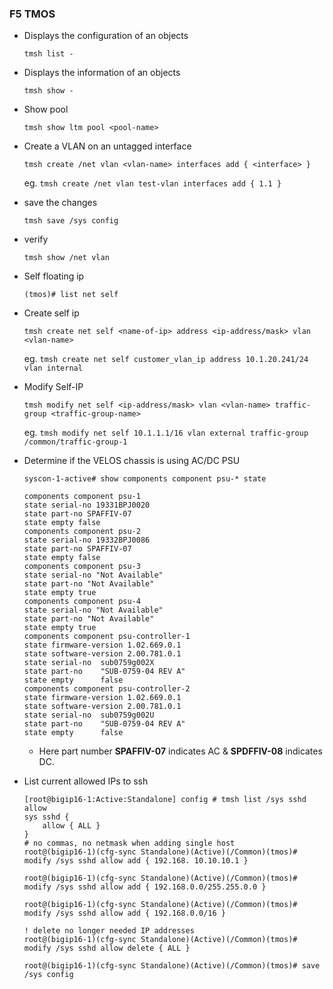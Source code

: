 ### F5 TMOS


* Displays the configuration of an objects 

    `tmsh list - `

* Displays the information of an objects

    `tmsh show -`

* Show pool

    `tmsh show ltm pool <pool-name>`

* Create a VLAN on an untagged interface 

    `tmsh create /net vlan <vlan-name> interfaces add { <interface> }`

    eg. 
    `tmsh create /net vlan test-vlan interfaces add { 1.1 }`

* save the changes 

    `tmsh save /sys config` 

* verify 

    `tmsh show /net vlan `

* Self floating ip

    `(tmos)# list net self `    

* Create self ip 

    `tmsh create net self <name-of-ip> address <ip-address/mask> vlan <vlan-name>`

    eg. `tmsh create net self customer_vlan_ip address 10.1.20.241/24 vlan internal`

* Modify Self-IP

    `tmsh modify net self <ip-address/mask> vlan <vlan-name> traffic-group <traffic-group-name>`

    eg. `tmsh modify net self 10.1.1.1/16 vlan external traffic-group /common/traffic-group-1`    

* Determine if the VELOS chassis is using AC/DC PSU 

    ```
    syscon-1-active# show components component psu-* state

    components component psu-1
    state serial-no 19331BPJ0020
    state part-no SPAFFIV-07
    state empty false
    components component psu-2
    state serial-no 19332BPJ0086
    state part-no SPAFFIV-07
    state empty false
    components component psu-3
    state serial-no "Not Available"
    state part-no "Not Available"
    state empty true
    components component psu-4
    state serial-no "Not Available"
    state part-no "Not Available"
    state empty true
    components component psu-controller-1
    state firmware-version 1.02.669.0.1
    state software-version 2.00.781.0.1
    state serial-no  sub0759g002X
    state part-no    "SUB-0759-04 REV A"
    state empty      false
    components component psu-controller-2
    state firmware-version 1.02.669.0.1
    state software-version 2.00.781.0.1
    state serial-no  sub0759g002U
    state part-no    "SUB-0759-04 REV A"
    state empty      false
    ```
    - Here part number **SPAFFIV-07** indicates AC &  **SPDFFIV-08** indicates DC.

* List current allowed IPs to ssh 

    ```
    [root@bigip16-1:Active:Standalone] config # tmsh list /sys sshd allow
    sys sshd {
        allow { ALL }
    }
    # no commas, no netmask when adding single host 
    root@(bigip16-1)(cfg-sync Standalone)(Active)(/Common)(tmos)# modify /sys sshd allow add { 192.168. 10.10.10.1 }

    root@(bigip16-1)(cfg-sync Standalone)(Active)(/Common)(tmos)# modify /sys sshd allow add { 192.168.0.0/255.255.0.0 }

    root@(bigip16-1)(cfg-sync Standalone)(Active)(/Common)(tmos)# modify /sys sshd allow add { 192.168.0.0/16 }

    ! delete no longer needed IP addresses
    root@(bigip16-1)(cfg-sync Standalone)(Active)(/Common)(tmos)# modify /sys sshd allow delete { ALL }

    root@(bigip16-1)(cfg-sync Standalone)(Active)(/Common)(tmos)# save /sys config
    ```

